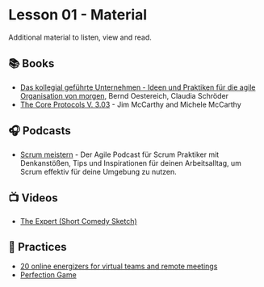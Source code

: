 # Lesson 01 - Material

Additional material to listen, view and read.

## 📚 Books

* [Das kollegial geführte Unternehmen - Ideen und Praktiken für die agile Organisation von morgen](https://kollegiale-fuehrung.de/buch/), Bernd Oestereich, Claudia Schröder
* [The Core Protocols V. 3.03](https://mccarthyshow.com/protocols/the-core-protocols-english-v3.03.pdf) - Jim McCarthy and Michele McCarthy

## 🎧 Podcasts

* [Scrum meistern](https://enablechange.de/podcast-scrum-meistern/) - Der Agile Podcast für Scrum Praktiker mit Denkanstößen, Tips und Inspirationen für deinen Arbeitsalltag, um Scrum effektiv für deine Umgebung zu nutzen.

## 📺 Videos

* [The Expert (Short Comedy Sketch)](https://www.youtube.com/watch?v=BKorP55Aqvg)

## 👟 Practices

* [20 online energizers for virtual teams and remote meetings](https://www.sessionlab.com/blog/online-energizers/)
* [Perfection Game](https://liveingreatness.com/core-protocols/perfection-game/)

